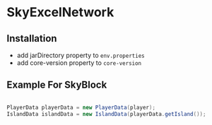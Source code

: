 # SkyExcelNetwork 

## Installation

- add jarDirectory property to `env.properties` 
- add core-version property to `core-version` 

## Example For SkyBlock 

```java

PlayerData playerData = new PlayerData(player);
IslandData islandData = new IslandData(playerData.getIsland());


``` 
